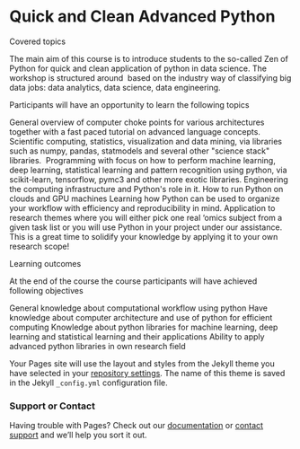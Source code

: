 # Quick and Clean Advanced Python
Covered topics

The main aim of this course is to introduce students to the so-called Zen of Python for quick and clean application of python in data science. The workshop is structured around  based on the industry way of classifying big data jobs: data analytics, data science, data engineering.  

Participants will have an opportunity to learn the following topics

General overview of computer choke points for various architectures together with a fast paced tutorial on advanced language concepts.
Scientific computing, statistics, visualization and data mining, via libraries such as numpy, pandas, statmodels and several other "science stack" libraries. 
Programming with focus on how to perform machine learning, deep learning, statistical learning and pattern recognition using python, via scikit-learn, tensorflow, pymc3 and other more exotic libraries.
Engineering the computing infrastructure and Python's role in it. How to run Python on clouds and GPU machines
Learning how Python can be used to organize your workflow with efficiency and reproducibility in mind.
Application to research themes where you will either pick one real ‘omics subject from a given task list or you will use Python in your project under our assistance. This is a great time to solidify your knowledge by applying it to your own research scope!


 Learning outcomes

At the end of the course the course participants will have achieved following objectives

General knowledge about computational workflow using python
Have knowledge about computer architecture and use of python for efficient computing
Knowledge about python libraries for machine learning, deep learning and statistical learning and their applications
Ability to apply advanced python libraries in own research field


Your Pages site will use the layout and styles from the Jekyll theme you have selected in your [repository settings](https://github.com/NBISweden/workshop-advanced-python/settings). The name of this theme is saved in the Jekyll `_config.yml` configuration file.

### Support or Contact

Having trouble with Pages? Check out our [documentation](https://docs.github.com/categories/github-pages-basics/) or [contact support](https://support.github.com/contact) and we’ll help you sort it out.
